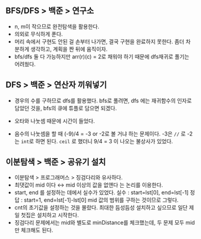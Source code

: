 ## BFS/DFS > 백준 > 연구소

- n, m이 작으므로 완전탐색을 활용한다.
- 의외로 무식하게 푼다. 
- 머리 속에서 구현도 안된 걸 손부터 나가면, 결국 구현을 완료하지 못한다. 좀더 차분하게 생각하고, 계획을 짠 뒤에 움직이자.
- bfs/dfs 둘 다 가능하지만 arr(r)(c) = 2로 채워야 하기 때문에 dfs재귀로 풀기는 어려웠다.



## DFS > 백준 > 연산자 끼워넣기

- 경우의 수를 구하므로 dfs를 활용했다. 
  bfs로 풀려면, dfs 에는 재귀함수의 인자로 담았던 것을, bfs의 큐에 튜플로 담으면 되겠다.

- 오타와 나눗셈 때문에 시간이 들었다.
- 음수의 나눗셈을 할 때 (-9)/4 = -3 or -2로 볼 거냐 하는 문제이다. -3은 `//` 로 -2는 `int`로 하면 된다. `ceil` 로 했더니 9/4 = 3 이 나오는 불상사가 있었다.



## 이분탐색 > 백준 > 공유기 설치

- 이분탐색 > 프로그래머스 > 징검다리와 유사하다.
- 최댓값이 mid 이다 ↔️ mid 이상의 값을 없앤다 는 논리를 이용한다.
- start, end 를 설정하는 데에서 실수가 있었다.
  실수 : start=lst[0],    end=lst[-1]
  정답 : start=1,   end=lst[-1]-lst[0]
  mid 값의 범위를 구하는 것이므로 그렇다.
- cnt의 초기값을 설정하는 것을 몰랐다.
  최대한 듬성듬성 설치하고 싶으므로 일단 제일 첫집은 설치하고 시작한다.
- 징검다리 문제에서는 mid와 별도로 minDistance를 체크했는데,
  두 문제 모두 mid만 체크해도 된다.
